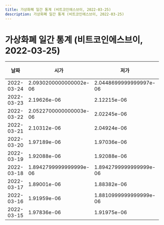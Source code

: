 ```yaml
---
title: 가상화폐 일간 통계 (비트코인에스브이, 2022-03-25)
description: 가상화폐 일간 통계 (비트코인에스브이, 2022-03-25)
---
```


가상화폐 일간 통계 (비트코인에스브이, 2022-03-25)
===

|날짜|시가|저가|고가|종가|비고|
|--|--|--|--|--|--|
|2022-03-24|2.0930200000000002e-06|2.0448699999999997e-06|2.0930200000000002e-06|2.05351e-06|    |
|2022-03-23|2.19626e-06|2.12215e-06|2.26322e-06|2.12215e-06|    |
|2022-03-22|2.0522700000000003e-06|2.02245e-06|2.17001e-06|2.17001e-06|    |
|2022-03-21|2.10312e-06|2.04924e-06|2.19194e-06|2.08491e-06|    |
|2022-03-20|1.97189e-06|1.97036e-06|2.1113199999999997e-06|2.1113199999999997e-06|    |
|2022-03-19|1.92088e-06|1.92088e-06|1.9749099999999998e-06|1.97189e-06|    |
|2022-03-18|1.8942799999999999e-06|1.8942799999999999e-06|1.92088e-06|1.92088e-06|    |
|2022-03-17|1.89001e-06|1.88382e-06|1.89001e-06|1.88382e-06|    |
|2022-03-16|1.91959e-06|1.8810999999999999e-06|1.91959e-06|1.89937e-06|    |
|2022-03-15|1.97836e-06|1.91975e-06|2.0722000000000003e-06|1.91975e-06|    |
